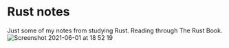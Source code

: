 # Rust notes

Just some of my notes from studying Rust. Reading through The Rust Book.
![Screenshot 2021-06-01 at 18 52 19](https://user-images.githubusercontent.com/27693622/120369291-f4dac780-c30a-11eb-8f9e-982cb912e1d6.png)

